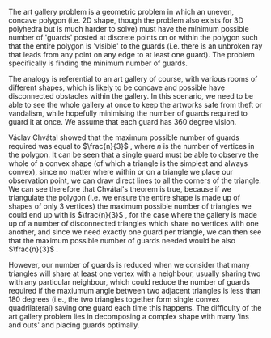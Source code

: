 The art gallery problem is a geometric problem in which an uneven, concave polygon (i.e. 2D shape, though the problem also exists for 3D polyhedra but is much harder to solve) must have the minimum possible number of 'guards' posted at discrete points on or within the polygon such that the entire polygon is 'visible' to the guards (i.e. there is an unbroken ray that leads from any point on any edge to at least one guard). The problem specifically is finding the minimum number of guards.

The analogy is referential to an art gallery of course, with various rooms of different shapes, which is likely to be concave and possible have disconnected obstacles within the gallery. In this scenario, we need to be able to see the whole gallery at once to keep the artworks safe from theft or vandalism, while hopefully minimising the number of guards required to guard it at once. We assume that each guard has 360 degree vision.

Václav Chvátal showed that the maximum possible number of guards required was equal to $\frac{n}{3}$ , where $n$ is the number of vertices in the polygon. It can be seen that a single guard must be able to observe the whole of a convex shape (of which a triangle is the simplest and always convex), since no matter where within or on a triangle we place our observation point, we can draw direct lines to all the corners of the triangle. We can see therefore that Chvátal's theorem is true, because if we triangulate the polygon (i.e. we ensure the entire shape is made up of shapes of only 3 vertices) the maximum possible number of triangles we could end up with is $\frac{n}{3}$ , for the case where the gallery is made up of a number of disconnected triangles which share no vertices with one another, and since we need exactly one guard per triangle, we can then see that the maximum possible number of guards needed would be also $\frac{n}{3}$ .

However, our number of guards is reduced when we consider that many triangles will share at least one vertex with a neighbour, usually sharing two with any particular neighbour, which could reduce the number of guards required if the maxiumum angle between two adjacent triangles is less than 180 degrees (i.e., the two triangles together form single convex quadrilateral) saving one guard each time this happens. The difficulty of the art gallery problem lies in decomposing a complex shape with many 'ins and outs' and placing guards optimally.

